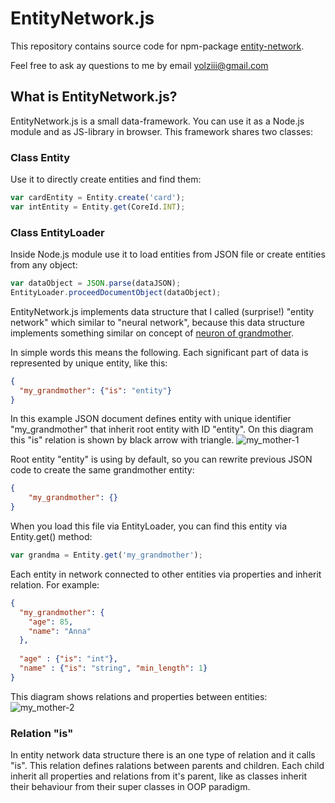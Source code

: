 # EntityNetwork.js

This repository contains source code for npm-package [entity-network](https://www.npmjs.com/package/entity-network).

Feel free to ask ay questions to me by email [yolziii@gmail.com](mailto:yolziii@gmail.com?subject=EntityNetwork.js)

## What is EntityNetwork.js?

EntityNetwork.js is a small data-framework. You can use it as a Node.js module and as JS-library in browser. 
This framework shares two classes: 

### Class Entity
Use it to directly create entities and find them:
```javascript
var cardEntity = Entity.create('card');
var intEntity = Entity.get(CoreId.INT);
```

### Class EntityLoader
Inside Node.js module use it to load entities from JSON file or create entities from any object:
```javascript
var dataObject = JSON.parse(dataJSON);
EntityLoader.proceedDocumentObject(dataObject);
```

EntityNetwork.js implements data structure that I called (surprise!) "entity network" which similar to "neural network", because this data structure implements something similar on concept of [neuron of grandmother](https://www.google.com.ua/search?q=Christof+Koch+Biophysics+of+Computation%3A+Information+Processing+in+Single+Neurons). 

In simple words this means the following. Each significant part of data is represented by unique entity, like this:
```json
{
  "my_grandmother": {"is": "entity"}
}
```
In this example JSON document defines entity with unique identifier "my_grandmother" that inherit root entity with ID "entity". On this diagram this "is" relation is shown by black arrow with triangle.
![my_mother-1](https://user-images.githubusercontent.com/16403393/33738075-e9d45504-dba0-11e7-9008-57deac23900d.png)

Root entity "entity" is using by default, so you can rewrite previous JSON code to create the same grandmother entity:

```json
{
    "my_grandmother": {}
}
```
 
When you load this file via EntityLoader, you can find this entity via Entity.get() method:
```javascript
var grandma = Entity.get('my_grandmother');
```


Each entity in network connected to other entities via properties and inherit relation. For example:
```json
{
  "my_grandmother": {
    "age": 85,
    "name": "Anna"
  },
  
  "age" : {"is": "int"},
  "name" : {"is": "string", "min_length": 1}
}
```
This diagram shows relations and properties between entities:
![my_mother-2](https://user-images.githubusercontent.com/16403393/33738076-e9ed06e4-dba0-11e7-9622-6e1079a7d54b.png)

### Relation "is"

In entity network data structure there is an one type of relation and it calls "is". This relation defines ralations between parents and children. Each child inherit all properties and relations from it's parent, like as classes inherit their behaviour from their super classes in OOP paradigm.
